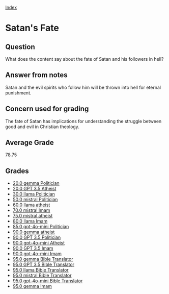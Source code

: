 
[Index](../../index.md)
# Satan's Fate
## Question
What does the content say about the fate of Satan and his followers in hell?

## Answer from notes
Satan and the evil spirits who follow him will be thrown into hell for eternal punishment.

## Concern used for grading
The fate of Satan has implications for understanding the struggle between good and evil in Christian theology.

## Average Grade
78.75

## Grades
 * [20.0 gemma Politician](../answers/gemma_Politician/Satan's_Fate.md)
 * [20.0 GPT 3.5 Atheist](../answers/GPT_3.5_Atheist/Satan's_Fate.md)
 * [30.0 llama Politician](../answers/llama_Politician/Satan's_Fate.md)
 * [50.0 mistral Politician](../answers/mistral_Politician/Satan's_Fate.md)
 * [60.0 llama atheist](../answers/llama_atheist/Satan's_Fate.md)
 * [70.0 mistral Imam](../answers/mistral_Imam/Satan's_Fate.md)
 * [75.0 mistral atheist](../answers/mistral_atheist/Satan's_Fate.md)
 * [80.0 llama Imam](../answers/llama_Imam/Satan's_Fate.md)
 * [85.0 gpt-4o-mini Politician](../answers/gpt-4o-mini_Politician/Satan's_Fate.md)
 * [90.0 gemma atheist](../answers/gemma_atheist/Satan's_Fate.md)
 * [90.0 GPT 3.5 Politician](../answers/GPT_3.5_Politician/Satan's_Fate.md)
 * [90.0 gpt-4o-mini Atheist](../answers/gpt-4o-mini_Atheist/Satan's_Fate.md)
 * [90.0 GPT 3.5 Imam](../answers/GPT_3.5_Imam/Satan's_Fate.md)
 * [90.0 gpt-4o-mini Imam](../answers/gpt-4o-mini_Imam/Satan's_Fate.md)
 * [95.0 gemma Bible Translator](../answers/gemma_Bible_Translator/Satan's_Fate.md)
 * [95.0 GPT 3.5 Bible Translator](../answers/GPT_3.5_Bible_Translator/Satan's_Fate.md)
 * [95.0 llama Bible Translator](../answers/llama_Bible_Translator/Satan's_Fate.md)
 * [95.0 mistral Bible Translator](../answers/mistral_Bible_Translator/Satan's_Fate.md)
 * [95.0 gpt-4o-mini Bible Translator](../answers/gpt-4o-mini_Bible_Translator/Satan's_Fate.md)
 * [95.0 gemma Imam](../answers/gemma_Imam/Satan's_Fate.md)
